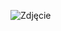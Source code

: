 ![Zdjęcie]([link-do-twojego-zdjecia.jpg](https://drive.google.com/file/d/1MjnHZ63jHrCKCQps02avPBcD07KfExlQ/view?usp=sharing)https://drive.google.com/file/d/1MjnHZ63jHrCKCQps02avPBcD07KfExlQ/view?usp=sharing)
